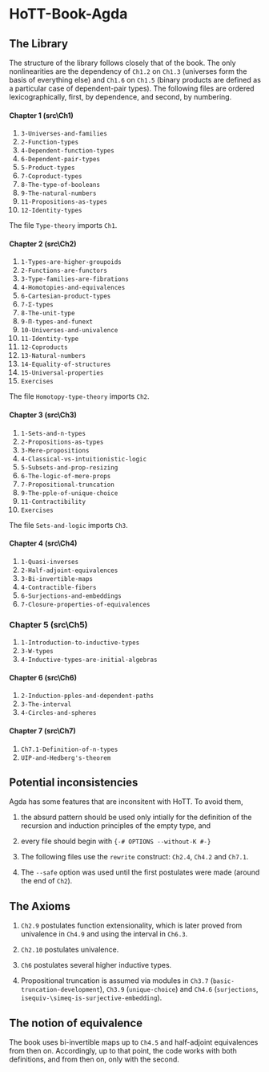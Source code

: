 # HoTT-Book-Agda

## The Library

The structure of the library follows closely that of the book. The only nonlinearities are the dependency of `Ch1.2` on `Ch1.3` (universes form the basis of everything else) and `Ch1.6` on `Ch1.5` (binary products are defined as a particular case of dependent-pair types). The following files are ordered lexicographically, first, by dependence, and second, by numbering.

#### Chapter 1 (src\Ch1)

1. `3-Universes-and-families`
2. `2-Function-types`
3. `4-Dependent-function-types`
4. `6-Dependent-pair-types`
5. `5-Product-types`
6. `7-Coproduct-types`
7. `8-The-type-of-booleans`
8. `9-The-natural-numbers`
9. `11-Propositions-as-types`
10. `12-Identity-types`

The file `Type-theory` imports `Ch1`.

#### Chapter 2 (src\Ch2)

1. `1-Types-are-higher-groupoids`
2. `2-Functions-are-functors`
3. `3-Type-families-are-fibrations`
4. `4-Homotopies-and-equivalences`
5. `6-Cartesian-product-types`
6. `7-Σ-types`
7. `8-The-unit-type`
8. `9-Π-types-and-funext`
9. `10-Universes-and-univalence`
10. `11-Identity-type`
11. `12-Coproducts`
12. `13-Natural-numbers`
13. `14-Equality-of-structures`
13. `15-Universal-properties`
14. `Exercises`

The file `Homotopy-type-theory` imports `Ch2`.

#### Chapter 3 (src\Ch3)

1. `1-Sets-and-n-types`
2. `2-Propositions-as-types`
3. `3-Mere-propositions`
4. `4-Classical-vs-intuitionistic-logic`
5. `5-Subsets-and-prop-resizing`
6. `6-The-logic-of-mere-props`
7. `7-Propositional-truncation`
8. `9-The-pple-of-unique-choice`
9. `11-Contractibility`
10. `Exercises`

The file `Sets-and-logic` imports `Ch3`.

#### Chapter 4 (src\Ch4)

1. `1-Quasi-inverses`
2. `2-Half-adjoint-equivalences`
3. `3-Bi-invertible-maps`
4. `4-Contractible-fibers`
5. `6-Surjections-and-embeddings`
6. `7-Closure-properties-of-equivalences`

### Chapter 5 (src\Ch5)

1. `1-Introduction-to-inductive-types`
2. `3-W-types`
3. `4-Inductive-types-are-initial-algebras`

#### Chapter 6 (src\Ch6)

1. `2-Induction-pples-and-dependent-paths`
2. `3-The-interval`
3. `4-Circles-and-spheres`

#### Chapter 7 (src\Ch7)

1. `Ch7.1-Definition-of-n-types`
2. `UIP-and-Hedberg's-theorem`


## Potential inconsistencies

Agda has some features that are inconsitent with HoTT. To avoid them, 

1. the absurd pattern should be used only intially for the definition of the recursion and induction principles of the empty type, and

2. every file should begin with `{-# OPTIONS --without-K #-}`

3. The following files use the `rewrite` construct: `Ch2.4`, `Ch4.2` and `Ch7.1`.

4. The `--safe` option was used until the first postulates were made (around the end of `Ch2`).


## The Axioms

1. `Ch2.9` postulates function extensionality, which is later proved from univalence in `Ch4.9` and using the interval in `Ch6.3`.

2. `Ch2.10` postulates univalence.

3. `Ch6` postulates several higher inductive types.

4. Propositional truncation is assumed via modules in `Ch3.7` (`basic-truncation-development`), `Ch3.9` (`unique-choice`) and `Ch4.6` (`surjections`, `isequiv-\simeq-is-surjective-embedding`).


## The notion of equivalence

The book uses bi-invertible maps up to `Ch4.5` and half-adjoint equivalences from then on. Accordingly, up to that point, the code works with both definitions, and from then on, only with the second.
